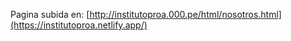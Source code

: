 Pagina subida en:  [http://institutoproa.000.pe/html/nosotros.html](https://institutoproa.netlify.app/)
